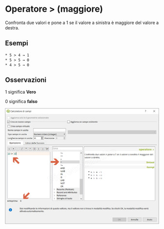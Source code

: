 # Operatore > (maggiore)

Confronta due valori e pone a 1 se il valore a sinistra è maggiore del valore a destra.

## Esempi
```
* 5 > 4 → 1
* 5 > 5 → 0
* 4 > 5 → 0
```

## Osservazioni

1 significa **Vero**

0 significa **falso**

![](/img/operatori/maggiore1.png)